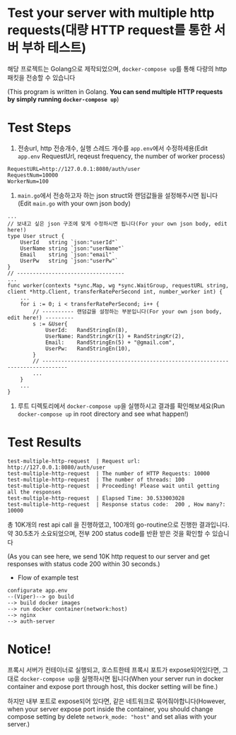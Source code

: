 # Test your server with multiple http requests(대량 HTTP request를 통한 서버 부하 테스트)

해당 프로젝트는 Golang으로 제작되었으며, `docker-compose up`를 통해 다량의 http 패킷을 전송할 수 있습니다

(This program is written in Golang. **You can send multiple HTTP requests by simply running `docker-compose up`**)


# Test Steps
1. 전송url, http 전송개수, 실행 스레드 개수를 `app.env`에서 수정하세용(Edit `app.env` RequestUrl, reqeust frequency, the number of worker process)

```
RequestURL=http://127.0.0.1:8080/auth/user
RequestNum=10000
WorkerNum=100
```

1. `main.go`에서 전송하고자 하는 json struct와 랜덤값들을 설정해주시면 됩니다(Edit `main.go` with your own json body)
```golang
...
// 보내고 싶은 json 구조에 맞게 수정하시면 됩니다(For your own json body, edit here!)
type User struct {
	UserId   string `json:"userId"`
	UserName string `json:"userName"`
	Email    string `json:"email"`
	UserPw   string `json:"userPw"`
}
// ----------------------------------
...
func worker(contexts *sync.Map, wg *sync.WaitGroup, requestURL string, client *http.Client, transferRatePerSecond int, number_worker int) {
	...
	for i := 0; i < transferRatePerSecond; i++ {
		// ---------- 랜덤값을 설정하는 부분입니다(For your own json body, edit here!) ---------
		s := &User{
			UserId:   RandStringEn(8),
			UserName: RandStringKr(1) + RandStringKr(2),
			Email:    RandStringEn(5) + "@gmail.com",
			UserPw:   RandStringEn(10),
		}
        // ------------------------------------------------------------------------------
		...
	}
    ...
}
```
1. 루트 디렉토리에서 `docker-compose up`을 실행하시고 결과를 확인해보세요(Run `docker-compose up` in root directory and see what happen!)

# Test Results

```
test-multiple-http-request  | Request url: http://127.0.0.1:8080/auth/user
test-multiple-http-request  | The number of HTTP Requests: 10000
test-multiple-http-request  | The number of threads: 100
test-multiple-http-request  | Proceeding! Please wait until getting all the responses
test-multiple-http-request  | Elapsed Time: 30.533003028
test-multiple-http-request  | Response status code:  200 , How many?:  10000
```

총 10K개의 rest api call 을 진행하였고, 100개의 go-routine으로 진행한 결과입니다. 약 30.5초가 소요되었으며, 전부 200 status code를 반환 받은 것을 확인할 수 있습니다

(As you can see here, we send 10K http request to our server and get responses with status code 200 within 30 seconds.)

* Flow of example test

```
configurate app.env
--(Viper)--> go build
--> build docker images
--> run docker container(network:host)
--> nginx
--> auth-server
```

# **Notice!**
프록시 서버가 컨테이너로 실행되고, 호스트한테 프록시 포트가 expose되어있다면, 그대로 `docker-compose up`을 실행하시면 됩니다(When your server run in docker container and expose port through host, this docker setting will be fine.)

하지만 내부 포트로 expose되어 있다면, 같은 네트워크로 묶어줘야합니다(However, when your server expose port inside the container, you should change compose setting by delete `network_mode: "host"` and set alias with your server.)